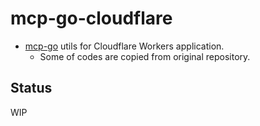 # mcp-go-cloudflare

* [mcp-go](https://github.com/mark3labs/mcp-go) utils for Cloudflare Workers application.
  - Some of codes are copied from original repository.

## Status

WIP

